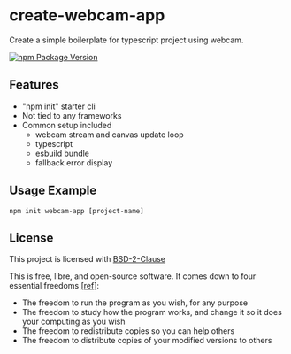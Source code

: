 # create-webcam-app

Create a simple boilerplate for typescript project using webcam.

[![npm Package Version](https://img.shields.io/npm/v/create-webcam-app)](https://www.npmjs.com/package/create-webcam-app)

## Features

- "npm init" starter cli
- Not tied to any frameworks
- Common setup included
  - webcam stream and canvas update loop
  - typescript
  - esbuild bundle
  - fallback error display

## Usage Example

```shell
npm init webcam-app [project-name]
```

## License

This project is licensed with [BSD-2-Clause](./LICENSE)

This is free, libre, and open-source software. It comes down to four essential freedoms [[ref]](https://seirdy.one/2021/01/27/whatsapp-and-the-domestication-of-users.html#fnref:2):

- The freedom to run the program as you wish, for any purpose
- The freedom to study how the program works, and change it so it does your computing as you wish
- The freedom to redistribute copies so you can help others
- The freedom to distribute copies of your modified versions to others
